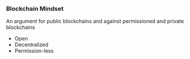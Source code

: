 ### Blockchain Mindset

An argument for public blockchains and against permissioned and private blockchains

* Open
* Decentralized
* Permission-less

